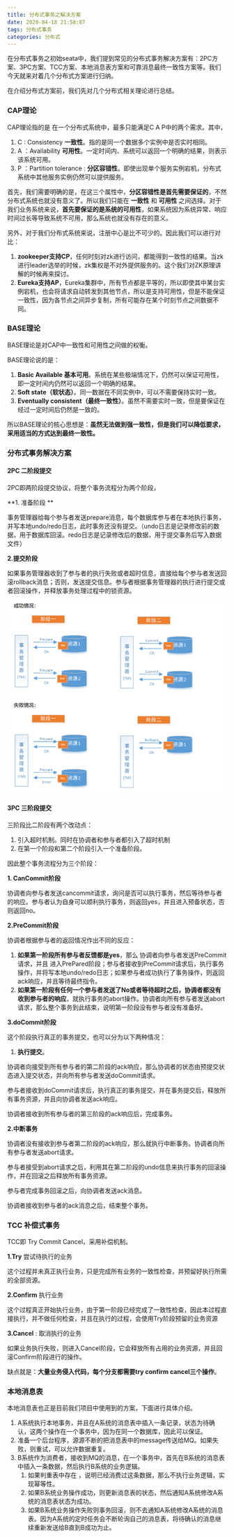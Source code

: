 ```yaml
---
title: 分布式事务之解决方案
date: 2020-04-18 21:58:07
tags: 分布式事务
categories: 分布式
---
```


在分布式事务之初始seata中，我们提到常见的分布式事务解决方案有：2PC方案、3PC方案、TCC方案、本地消息表方案和可靠消息最终一致性方案等。我们今天就来对着几个分布式方案进行归纳。

<!-- more -->

在介绍分布式方案前，我们先对几个分布式相关理论进行总结。

### CAP理论

CAP理论指的是 在一个分布式系统中，最多只能满足C A P中的两个需求。其中，

1. C : Consistency **一致性**。指的是同一个数据多个实例中是否实时相同。
2. A ：Availability **可用性**。一定时间内、系统可以返回一个明确的结果，则表示该系统可用。
3. P ：Partition tolerance : **分区容错性**。即使出现单个服务实例宕机，分布式系统中其他服务实例仍然可以提供服务。

首先，我们需要明确的是，在这三个属性中，**分区容错性是首先需要保证的**，不然分布式系统也就没有意义了。所以我们只能在 **一致性** 和 **可用性** 之间选择。对于我们业务系统来说，**首先要保证的是系统的可用性**，如果系统因为系统异常、响应时间过长等导致系统不可用，那么系统也就没有存在的意义。

另外，对于我们分布式系统来说，注册中心是比不可少的。因此我们可以进行对比：

1. **zookeeper支持CP**，任何时刻对zk进行访问，都能得到一致性的结果。当zk进行leader选举的时候，zk集权是不对外提供服务的。这个我们对ZK原理讲解的时候再来探讨。
2. **Eureka支持AP**，Eureka集群中，所有节点都是平等的，所以即使其中某台实例宕机，也会将请求自动转发到其他节点，所以是支持可用性，但是不能保证一致性，因为各节点之间异步复制，所有可能存在某个时刻节点之间数据不同。

### BASE理论

BASE理论是对CAP中一致性和可用性之间做的权衡。

BASE理论说的是：

1. **Basic Available 基本可用**。系统在某些极端情况下，仍然可以保证可用性，即一定时间内仍然可以返回一个明确的结果。
2. **Soft state（软状态）**。同一数据在不同实例中，可以不需要保持实时一致。
3. **Eventually consistent（最终一致性）**。虽然不需要实时一致，但是要保证在经过一定时间后仍然是一致的。

所以BASE理论的核心思想是：**虽然无法做到强一致性，但是我们可以降低要求，采用适当的方式达到最终一致性。**

### 分布式事务解决方案 

#### 2PC 二阶段提交

2PC即两阶段提交协议，将整个事务流程分为两个阶段，

**1. 准备阶段 **

事务管理器给每个参与者发送prepare消息，每个数据库参与者在本地执行事务，并写本地undo/redo日志，此时事务还没有提交。（undo日志是记录修改前的数据，用于数据库回滚。redo日志是记录修改后的数据，用于提交事务后写入数据文件）

**2.提交阶段**

如果事务管理器收到了参与者的执行失败或者超时信息，直接给每个参与者发送回滚rollback消息；否则，发送提交信息。参与者根据事务管理器的执行进行提交或者回滚操作，并释放事务处理过程中的锁资源。

![](transaction-solution/image-20200506230455505.png)

#### 3PC 三阶段提交

三阶段比二阶段有两个改动点：

1. 引入超时机制。同时在协调者和参与者都引入了超时机制
2. 在第一个阶段和第二个阶段引入一个准备阶段。

因此整个事务流程分为三个阶段：

**1. CanCommit阶段**

协调者向参与者发送cancommit请求，询问是否可以执行事务，然后等待参与者的响应。参与者认为自身可以顺利执行事务，则返回yes，并且进入预备状态，否则返回no。

**2.PreCommit阶段**

协调者根据参与者的返回情况作出不同的反应：

1. **如果第一阶段所有参与者反馈都是yes**，那么 协调者向参与者发送PreCommit请求，并且 进入PrePared阶段；参与者接收到PreCommit请求后，执行事务操作，并将写本地undo/redo日志；如果参与者成功执行了事务操作，则返回ack响应，并且等待最终指令。
2. **如果第一阶段有任何一个参与者发送了No或者等待超时之后，协调者都没有收到参与者的响应**，就执行事务的abort操作。协调者向所有参与者发送abort请求，那么整个事务到此结束，说明第一阶段没有参与者没有准备好。

**3.doCommit阶段**

这个阶段执行真正的事务提交，也可以分为以下两种情况：

1. **执行提交**。

协调者向接受到所有参与者的第二阶段的ack响应，那么协调者的状态由预提交状态进入提交状态，并向所有参与者发送doCommit请求。

参与者接收到doCommit请求后，执行真正的事务提交，并在事务提交后，释放所有事务资源，并且向协调者发送ack响应。

协调者接收到所有参与者的第三阶段的ack响应后，完成事务。

**2.中断事务**

协调者没有接收到参与者第二阶段的ack响应，那么就执行中断事务。协调者向所有参与者发送abort请求。

参与者接受到abort请求之后，利用其在第二阶段的undo信息来执行事务的回滚操作，并在回滚之后释放所有事务资源。

参与者完成事务回滚之后，向协调者发送ack消息。

协调者接收到参与者的ack消息之后，结束整个事务。

### TCC 补偿式事务

TCC即 Try Commit Cancel，采用补偿机制。

**1.Try**  尝试待执行的业务

这个过程并未真正执行业务，只是完成所有业务的一致性检查，并预留好执行所需的全部资源。

**2.Confirm** 执行业务

这个过程真正开始执行业务，由于第一阶段已经完成了一致性检查，因此本过程直接执行，并不做任何检查，并且在执行的过程，会使用Try阶段预留的业务资源

**3.Cancel** : 取消执行的业务

如果业务执行失败，则进入Cancel阶段，它会释放所有占用的业务资源，并且回滚Confirm阶段进行的操作。

缺点就是：**大量业务侵入代码，每个分支都需要try confirm cancel三个操作**。

### 本地消息表

本地消息表也正是目前我们项目中使用到的方案，下面进行具体介绍。

1. A系统执行本地事务，并且在A系统的消息表中插入一条记录，状态为待确认，这两个操作在一个事务中，因为在同一个数据库，因此可以保证。
2. 准备一个后台程序，源源不断的把消息表中的message传送给MQ。如果失败，则重试，可以允许数据重复。
3. B系统作为消费者，接收到MQ的消息，在一个事务中，首先在B系统的消息表中插入一条数据，然后执行B系统的业务逻辑。
   1. 如果判重表中存在 ，说明已经消费过这条数据，那么不执行业务逻辑，实现幂等性。
   2. 如果B系统业务操作成功，则更新消息表的状态，然后通知A系统修改A系统的消息表状态为成功。
   3. 如果B系统业务操作失败则事务回滚，则不去通知A系统修改A系统的消息表。因为A系统的定时任务会不断轮询自己的消息表，将待确认的消息继续重新发送给B直到B成功为止。